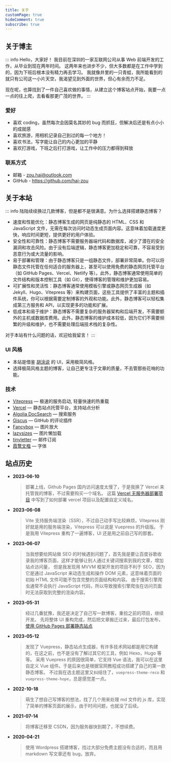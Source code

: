 ```yaml
---
title: 关于
customPage: true
hideComment: true
subscribe: true
---
```


## 关于博主

::: info Hello，大家好！
我目前在深圳的一家互联网公司从事 Web 前端开发的工作，从毕业到现在两年时间。
这两年来也进步不少，但大多数都是在工作中学到的，因为下班后根本没有精力再去学习。
我就像井里的一只青蛙，我所能看到的就只有公司这一小片天空，我渴望见到外面的世界，但心有余而力不足。

现在呢，也算找到了一件自己喜欢做的事情，从建立这个博客站点开始，我要一点一点的往上爬，去看看那更广茂的世界。
:::

### 爱好

- 喜欢 coding，虽然每次会因莫名其妙的 bug 而抓狂，但解决后还是有点小小的成就感
- 喜欢旅游，用相机记录自己到过的每一个地方！
- 喜欢书法，写字能让自己的内心更加的平静
- 喜欢打游戏，下班之后打打游戏，让工作中的压力都得到释放

### 联系方式

- 邮箱 - <zou.hai@outlook.com>
- GitHub - <https://github.com/hai-zou>

## 关于本站

::: info
陆陆续续换过几款博客，但是都不是很满意。为什么选择搭建静态博客？

- 速度和性能优化：静态博客生成的网页是纯静态的 HTML、CSS 和 JavaScript 文件，无需在每次访问时动态生成页面内容。这意味着加载速度更快，响应时间更短，提供更好的用户体验。
- 安全性和可靠性：静态博客不需要服务器端代码和数据库，减少了潜在的安全漏洞和攻击风险。由于没有后端逻辑，静态博客更加稳定和可靠，不容易受到恶意行为或大流量的影响。
- 易于部署和管理：由于静态博客只是一组静态文件，部署非常简单。你可以将静态文件托管在任何适合的服务器上，甚至可以使用免费的静态网页托管平台（如 GitHub Pages、Vercel、Netlify 等）。此外，静态博客通常使用简单的文件结构和版本控制工具（如 Git），使得博客的管理和维护更加容易。
- 可扩展性和灵活性：静态博客通常使用模板引擎或静态网页生成器（如 Jekyll、Hugo、Vitepress 等）来构建页面，这些工具提供了丰富的主题和插件系统，你可以根据需要定制博客的外观和功能。此外，静态博客可以轻松集成第三方服务和 API，以实现更多的功能和扩展。
- 低成本和易于维护：静态博客不需要复杂的服务器架构和后端开发，不需要额外的主机或数据库费用。此外，静态博客的维护成本较低，因为它们不需要频繁的升级和维护，也不需要处理后端技术栈的复杂性。

对于本站有什么问题的话，欢迎给我留言！
:::

### UI 风格

- 本站是借鉴 [胡涂说](https://hutusi.com/) 的 UI，采用极简风格。
- 选择极简风格主题的博客，让自己更专注于文章的质量，不去管那些花哨的功能。

### 技术

- [Vitepress](https://vitepress.dev/) — 极速的服务启动, 轻量快速的热重载
- [Vercel](https://vercel.com/) — 静态站点托管平台，支持站点分析
- [Algolia DocSearch](/article/vue/algolia.html) — 搜索服务
- [Giscus](/article/github/giscus.html) — GitHub 的评论插件
- [Fancybox](/article/other/image-zoom.html) — 图片放大
- [lazysizes](/article/other/image-lazy.html) — 图片懒加载
- [tinyletter](https://app.tinyletter.com/) — 邮件订阅
- [霞鹜文楷](https://github.com/lxgw/LxgwWenKai) — 字体

## 站点历史

- **2023-06-10**

  > 部署上线，Github Pages 国内访问速度太慢了，于是我换了 Vercel 来托管我的博客，不过需要购买一个域名。
  > 这篇 [Vercel 无服务器部署项目](/article/node/vercel.html) 中写到了如何部署 vercel 项目以及配置自定义域名。

- **2023-06-08**

  > Vite 支持服务端渲染（SSR），不过自己动手写比较麻烦，Vitepress 刚好就是用的服务端渲染，Vitepress 可以说是 Vuepress 的升级版。
  > 于是我用 Vitepress 重构了一遍博客，UI 还是用之前自己写的那套。

- **2023-06-07**

  > 当我想要给网站做 SEO 的时候遇到问题了，首先我是要让百度谷歌收录我的博客页面，这样才能够让别人通过关键词搜索到我的文章，增加站点访问量，
  > 但是我发现用 MVVM 框架开发的项目不利于 SEO，因为它是通过 JavaScript 来动态生成和操作 DOM 元素，这意味着页面的初始 HTML 文件可能不包含完整的页面结构和内容。
  > 由于搜索引擎爬虫通常不会执行 JavaScript 代码，所以导致搜索引擎爬虫在访问页面时无法获取到完整的渲染内容。

- **2023-05-31**

  > 经过几番犹豫，我还是决定了自己写一款博客，重拾之前的项目，继续开发。
  > 先将整体 UI 重构完成，然后把文章搬迁过来，最后打包发布，[使用 GitHub Pages 部署静态站点](/article/github/github-pages.html)

- **2023-05-12**

  > 发现了 Vuepress，静态站点生成器，有许多技术网站都是用它构建的，在这之前，也不是没有了解过其它的工具，例如 Hexo，Hugo 等等。
  > 采用 Vuepress 的原因很简单，它支持 Vue 语法，我可以在这里自定义 Vue 组件。于是后来也是根据官网教程成功搭建了自己的第一款静态博客。
  > 不过我在选主题这里又纠结住了，`vuepress-theme-reco` 和 `vuepress-theme-hope`，总是感觉差一点。

- **2022-10-18**

  > 萌生了想自己写博客的想法，找了几个用来处理 md 文件的 js 库，实现了简单的博客页面的展示，由于时间问题，也就没了后续。

- **2021-07-14**

  > 将博客迁移至 CSDN，因为服务器快到期了，不想续费。

- **2020-04-21**
  > 使用 Wordpress 搭建博客，找过大部分免费主题没有合适的，而且用 markdown 写文章还有 bug，放弃。
